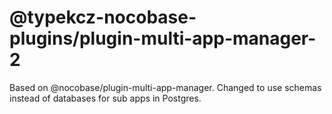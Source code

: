 # @typekcz-nocobase-plugins/plugin-multi-app-manager-2

Based on @nocobase/plugin-multi-app-manager. Changed to use schemas instead of databases for sub apps in Postgres.
